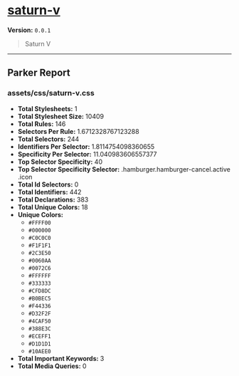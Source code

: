# [saturn-v]( https://github.com/marcio/saturn-v )

**Version:** `0.0.1`

> Saturn V

* * *

## Parker Report

### assets/css/saturn-v.css

- **Total Stylesheets:** 1
- **Total Stylesheet Size:** 10409
- **Total Rules:** 146
- **Selectors Per Rule:** 1.6712328767123288
- **Total Selectors:** 244
- **Identifiers Per Selector:** 1.8114754098360655
- **Specificity Per Selector:** 11.040983606557377
- **Top Selector Specificity:** 40
- **Top Selector Specificity Selector:** .hamburger.hamburger-cancel.active .icon
- **Total Id Selectors:** 0
- **Total Identifiers:** 442
- **Total Declarations:** 383
- **Total Unique Colors:** 18
- **Unique Colors:**
	- `#FFFF00`
	- `#000000`
	- `#C0C0C0`
	- `#F1F1F1`
	- `#2C3E50`
	- `#0060AA`
	- `#0072C6`
	- `#FFFFFF`
	- `#333333`
	- `#CFD8DC`
	- `#B0BEC5`
	- `#F44336`
	- `#D32F2F`
	- `#4CAF50`
	- `#388E3C`
	- `#ECEFF1`
	- `#D1D1D1`
	- `#10AEE0`
- **Total Important Keywords:** 3
- **Total Media Queries:** 0
